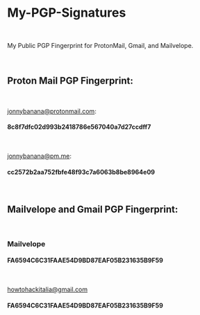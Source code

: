 # My-PGP-Signatures

</BR>

<p>My Public PGP  Fingerprint for ProtonMail, Gmail, and Mailvelope.</p>

</BR>

<h2>Proton Mail PGP Fingerprint:</h2>

</BR>


 jonnybanana@protonmail.com: <h4> 8c8f7dfc02d993b2418786e567040a7d27ccdff7</h4>

</BR>

 jonnybanana@pm.me: <h4> cc2572b2aa752fbfe48f93c7a6063b8be8964e09</h4>
 
 
 </BR>


<h2>Mailvelope and Gmail PGP Fingerprint:</h2>

</BR>

<h3>Mailvelope</h3> <h4> FA6594C6C31FAAE54D9BD87EAF05B231635B9F59</h4>

</BR>

howtohackitalia@gmail.com <h4> FA6594C6C31FAAE54D9BD87EAF05B231635B9F59</h4>

</BR>
